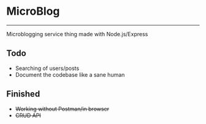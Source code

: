 # MicroBlog
---
Microblogging service thing made with Node.js/Express

## Todo
- Searching of users/posts
- Document the codebase like a sane human
## Finished
- ~~Working without Postman/in browser~~
- ~~CRUD API~~
